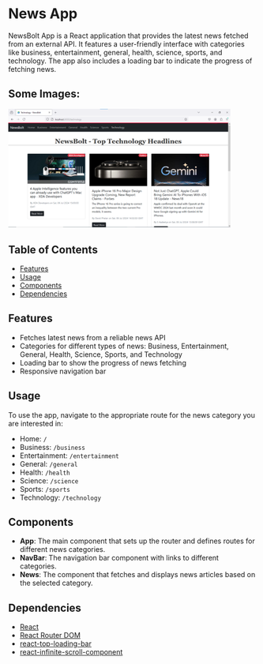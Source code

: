 # News App

NewsBolt App is a React application that provides the latest news fetched from an external API. It features a user-friendly interface with categories like business, entertainment, general, health, science, sports, and technology. The app also includes a loading bar to indicate the progress of fetching news.

## Some Images:
<img width="450px;" src="https://raw.githubusercontent.com/aaryan-gupta03/NewsBolt/main/Demo.png"/>

## Table of Contents

- [Features](#features)
- [Usage](#usage)
- [Components](#components)
- [Dependencies](#dependencies)

## Features

- Fetches latest news from a reliable news API
- Categories for different types of news: Business, Entertainment, General, Health, Science, Sports, and Technology
- Loading bar to show the progress of news fetching
- Responsive navigation bar

## Usage

To use the app, navigate to the appropriate route for the news category you are interested in:
- Home: `/`
- Business: `/business`
- Entertainment: `/entertainment`
- General: `/general`
- Health: `/health`
- Science: `/science`
- Sports: `/sports`
- Technology: `/technology`

## Components

- **App**: The main component that sets up the router and defines routes for different news categories.
- **NavBar**: The navigation bar component with links to different categories.
- **News**: The component that fetches and displays news articles based on the selected category.

## Dependencies

- [React](https://reactjs.org/)
- [React Router DOM](https://reactrouter.com/)
- [react-top-loading-bar](https://www.npmjs.com/package/react-top-loading-bar)
- [react-infinite-scroll-component](https://www.npmjs.com/package/react-infinite-scroll-component)
